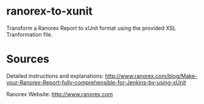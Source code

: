 ranorex-to-xunit
================

Transform a Ranorex Report to xUnit format using the provided XSL Tranformation file.


Sources
=======

Detailed instructions and explanations: http://www.ranorex.com/blog/Make-your-Ranorex-Report-fully-comprehensible-for-Jenkins-by-using-xUnit

Ranorex Website: http://www.ranorex.com
